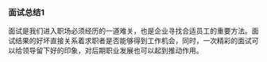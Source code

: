 ### 面试总结1


面试是我们进入职场必须经历的一道难关，也是企业寻找合适员工的重要方法。面试结果的好坏直接关系着求职者是否能够得到工作机会，同时，一次精彩的面试可以给领导留下好的印象，对后期职业发展也可以起到推动作用。